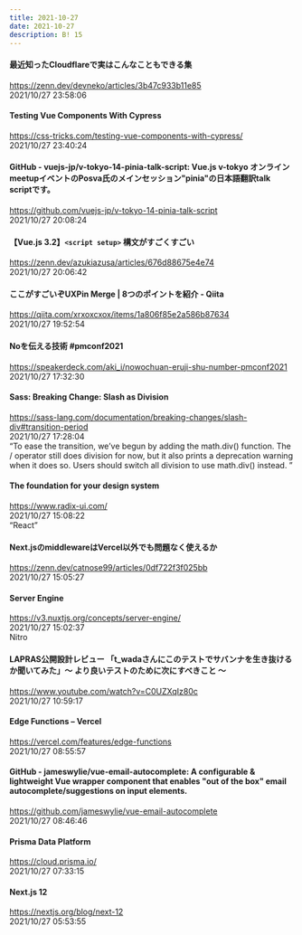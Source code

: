 ```yaml
---
title: 2021-10-27
date: 2021-10-27
description: B! 15
---
```


#### 最近知ったCloudflareで実はこんなこともできる集
https://zenn.dev/devneko/articles/3b47c933b11e85<br>
2021/10/27 23:58:06<br>


#### Testing Vue Components With Cypress
https://css-tricks.com/testing-vue-components-with-cypress/<br>
2021/10/27 23:40:24<br>


#### GitHub - vuejs-jp/v-tokyo-14-pinia-talk-script: Vue.js v-tokyo オンラインmeetupイベントのPosva氏のメインセッション"pinia"の日本語翻訳talk scriptです。
https://github.com/vuejs-jp/v-tokyo-14-pinia-talk-script<br>
2021/10/27 20:08:24<br>


#### 【Vue.js 3.2】`<script setup>` 構文がすごくすごい
https://zenn.dev/azukiazusa/articles/676d88675e4e74<br>
2021/10/27 20:06:42<br>


#### ここがすごいぞUXPin Merge | 8つのポイントを紹介 - Qiita
https://qiita.com/xrxoxcxox/items/1a806f85e2a586b87634<br>
2021/10/27 19:52:54<br>


#### Noを伝える技術 #pmconf2021
https://speakerdeck.com/aki_i/nowochuan-eruji-shu-number-pmconf2021<br>
2021/10/27 17:32:30<br>


#### Sass: Breaking Change: Slash as Division
https://sass-lang.com/documentation/breaking-changes/slash-div#transition-period<br>
2021/10/27 17:28:04<br>
“To ease the transition, we’ve begun by adding the math.div() function. The / operator still does division for now, but it also prints a deprecation warning when it does so. Users should switch all division to use math.div() instead. ”


#### The foundation for your design system
https://www.radix-ui.com/<br>
2021/10/27 15:08:22<br>
“React”


#### Next.jsのmiddlewareはVercel以外でも問題なく使えるか
https://zenn.dev/catnose99/articles/0df722f3f025bb<br>
2021/10/27 15:05:27<br>


#### Server Engine
https://v3.nuxtjs.org/concepts/server-engine/<br>
2021/10/27 15:02:37<br>
Nitro


#### LAPRAS公開設計レビュー 「t_wadaさんにこのテストでサバンナを生き抜けるか聞いてみた」〜 より良いテストのために次にすべきこと 〜
https://www.youtube.com/watch?v=C0UZXqIz80c<br>
2021/10/27 10:59:17<br>


#### Edge Functions – Vercel
https://vercel.com/features/edge-functions<br>
2021/10/27 08:55:57<br>


#### GitHub - jameswylie/vue-email-autocomplete: A configurable & lightweight Vue wrapper component that enables "out of the box" email autocomplete/suggestions on input elements.
https://github.com/jameswylie/vue-email-autocomplete<br>
2021/10/27 08:46:46<br>


#### Prisma Data Platform
https://cloud.prisma.io/<br>
2021/10/27 07:33:15<br>


#### Next.js 12
https://nextjs.org/blog/next-12<br>
2021/10/27 05:53:55<br>



